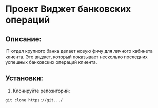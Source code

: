 # Проект Виджет банковских операций

## Описание: 
IT-отдел крупного банка делает новую фичу для личного кабинета клиента. Это виджет, который показывает несколько последних успешных банковских операций клиента. 

## Установки:

1. Клонируйте репозиторий:
```
git clone https://git.../
```